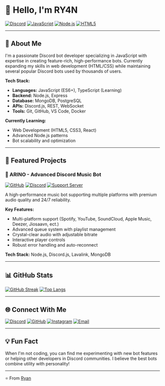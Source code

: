 # 👋 Hello, I'm RY4N

[![Discord](https://img.shields.io/badge/-Discord_Bot_Developer-5865F2?style=flat-square&logo=discord&logoColor=white)](https://discord.com/users/1085376019445321829)
[![JavaScript](https://img.shields.io/badge/-JavaScript_Developer-F7DF1E?style=flat-square&logo=javascript&logoColor=black)](https://github.com/ryanisnomore?tab=repositories&q=&type=&language=javascript)
[![Node.js](https://img.shields.io/badge/-Node.js-339933?style=flat-square&logo=node.js&logoColor=white)](https://nodejs.org/)
[![HTML5](https://img.shields.io/badge/-Learning_HTML5-E34F26?style=flat-square&logo=html5&logoColor=white)](https://developer.mozilla.org/en-US/docs/Web/HTML)

---

## 🚀 About Me

I'm a passionate Discord bot developer specializing in JavaScript with expertise in creating feature-rich, high-performance bots. Currently expanding my skills in web development (HTML/CSS) while maintaining several popular Discord bots used by thousands of users.

**Tech Stack:**
- **Languages:** JavaScript (ES6+), TypeScript (Learning)
- **Backend:** Node.js, Express
- **Database:** MongoDB, PostgreSQL
- **APIs:** Discord.js, REST, WebSocket
- **Tools:** Git, GitHub, VS Code, Docker

**Currently Learning:**
- Web Development (HTML5, CSS3, React)
- Advanced Node.js patterns
- Bot scalability and optimization

---

## 🌟 Featured Projects

### 🎵 ARINO - Advanced Discord Music Bot

[![GitHub](https://img.shields.io/badge/-Repository-181717?style=flat-square&logo=github)](https://github.com/ghryanx7/ARINO)
[![Discord](https://img.shields.io/badge/-Invite_Bot-5865F2?style=flat-square&logo=discord)](https://discord.com/oauth2/authorize?client_id=1321595174056362111&permissions=8&integration_type=0&scope=bot+applications.commands)
[![Support Server](https://img.shields.io/discord/1092123729401745510?label=Support%20Server&style=flat-square&logo=discord)](https://discord.gg/W2GheK3F9m)

A high-performance music bot supporting multiple platforms with premium audio quality and 24/7 reliability.

**Key Features:**
- Multi-platform support (Spotify, YouTube, SoundCloud, Apple Music, Deezer, Jiosaavn, ect.)
- Advanced queue system with playlist management
- Crystal-clear audio with adjustable bitrate
- Interactive player controls
- Robust error handling and auto-reconnect

**Tech Stack:** Node.js, Discord.js, Lavalink, MongoDB

---

## 📊 GitHub Stats

[![GitHub Streak](https://streak-stats.demolab.com?user=ryanisnomore&theme=dark)](https://git.io/streak-stats)
[![Top Langs](https://github-readme-stats.vercel.app/api/top-langs/?username=ryanisnomore&layout=compact&theme=dark)](https://github.com/anuraghazra/github-readme-stats)

---

## 🌐 Connect With Me

[![Discord](https://img.shields.io/badge/-RY4N%231234-5865F2?style=flat-square&logo=discord&logoColor=white)](https://discord.com/users/1085376019445321829)
[![GitHub](https://img.shields.io/badge/-@ryanisnomore-181717?style=flat-square&logo=github&logoColor=white)](https://github.com/ryanisnomore)
[![Instagram](https://img.shields.io/badge/-@ryan.no.nomore-E4405F?style=flat-square&logo=instagram&logoColor=white)](https://instagram.com/ryan.no.nomore)
[![Email](https://img.shields.io/badge/-Email%20Me-D14836?style=flat-square&logo=gmail&logoColor=white)](mailto:your.email@example.com)

---

## 💡 Fun Fact

When I'm not coding, you can find me experimenting with new bot features or helping other developers in Discord communities. I believe the best bots combine utility with personality!

---

⭐️ From [Ryan](https://github.com/ryanisnomore)
